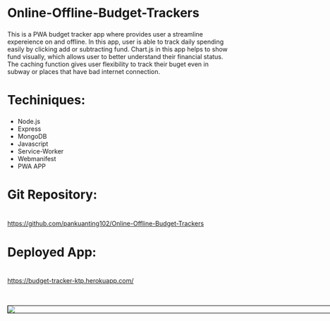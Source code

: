 # Online-Offline-Budget-Trackers
###
This is a PWA budget tracker app where provides user a streamline expereience on and offline. In this app, user is able to track daily spending easily by clicking add or subtracting fund. Chart.js in this app helps to show fund visually, which allows user to better understand their financial status. The caching function gives user flexibility to track their buget even in subway or places that have bad internet connection.


# Techiniques:
###
<ul>
<li>Node.js</li>
<li>Express</li>
<li>MongoDB</li>
<li>Javascript</li>
<li>Service-Worker</li>
<li>Webmanifest</li>
<li>PWA APP</li>
</ul>

# Git Repository:
###
<br>https://github.com/pankuanting102/Online-Offline-Budget-Trackers
<br>

# Deployed App:
###
<br>https://budget-tracker-ktp.herokuapp.com/

<br>
<br><div style="width: 90vw; margin: auto; border: 1px black solid">
<img src="https://github.com/pankuanting102/Online-Offline-Budget-Trackers/blob/master/public/asset/budget_tracker.gif?raw=true">
</div>